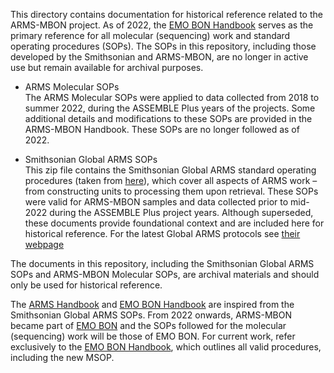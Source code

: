 This directory contains documentation for historical reference related to the ARMS-MBON project. As of 2022, the [EMO BON Handbook](https://www.embrc.eu/newsroom/publications/emo-bon-handbook-2024) serves as the primary reference for all molecular (sequencing) work and standard operating procedures (SOPs). The SOPs in this repository, including those developed by the Smithsonian and ARMS-MBON, are no longer in active use but remain available for archival purposes. <br>

- ARMS Molecular SOPs<br>
The ARMS Molecular SOPs were applied to data collected from 2018 to summer 2022, during the ASSEMBLE Plus years of the projects. Some additional details and modifications to these SOPs are provided in the ARMS-MBON Handbook. These SOPs are no longer followed as of 2022.

- Smithsonian Global ARMS SOPs<br>
This zip file contains the Smithsonian Global ARMS standard operating procedures (taken from [here](https://naturalhistory.si.edu/research/global-arms-program)), which cover all aspects of ARMS work – from constructing units to processing them upon retrieval. These SOPs were valid for ARMS-MBON samples and data collected prior to mid-2022 during the ASSEMBLE Plus project years. Although superseded, these documents provide foundational context and are included here for historical reference. For the latest Global ARMS protocols see [their webpage](https://naturalhistory.si.edu/research/global-arms-program/protocols)

The documents in this repository, including the Smithsonian Global ARMS SOPs and ARMS-MBON Molecular SOPs, are archival materials and should only be used for historical reference.

The [ARMS Handbook](https://github.com/arms-mbon/documentation/tree/main/armsmbon_handbook) and [EMO BON Handbook](https://www.embrc.eu/newsroom/publications/emo-bon-handbook-2024) are inspired from the Smithsonian Global ARMS SOPs. From 2022 onwards, ARMS-MBON became part of [EMO BON](https://www.embrc.eu/emo-bon) and the SOPs followed for the molecular (sequencing) work will be those of EMO BON.  For current work, refer exclusively to the [EMO BON Handbook](https://www.embrc.eu/newsroom/publications/emo-bon-handbook-2024), which outlines all valid procedures, including the new MSOP.

